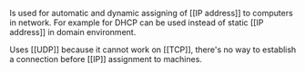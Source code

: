 Is used for automatic and dynamic assigning of [[IP address]] to computers in network.
For example for DHCP can be used instead of static [[IP address]] in domain environment.

Uses [[UDP]] because it cannot work on [[TCP]], there's no way to establish a connection before [[IP]] assignment to machines.